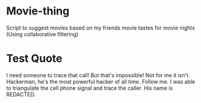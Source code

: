 # Movie-thing
Script to suggest movies based on my friends movie tastes for movie nights (Using collaborative filtering)



# Test Quote


I need someone to trace that call! But that's impossible! Not for me it isn't. Hackerman, he's the most powerful hacker of all time. Follow me. I was able to triangulate the cell phone signal and trace the caller. His name is REDACTED.
